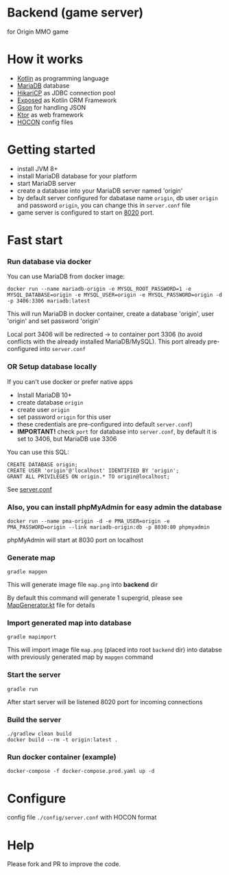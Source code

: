 # Backend (game server)
for Origin MMO game

# How it works

- [Kotlin](https://github.com/JetBrains/kotlin) as programming language
- [MariaDB](https://github.com/mariadb) database
- [HikariCP](https://github.com/brettwooldridge/HikariCP) as JDBC connection pool
- [Exposed](https://github.com/JetBrains/Exposed/) as Kotlin ORM Framework
- [Gson](https://github.com/google/gson) for handling JSON
- [Ktor](https://github.com/ktorio/ktor) as web framework
- [HOCON](https://github.com/lightbend/config/blob/master/HOCON.md) config files

# Getting started

- install JVM 8+
- install MariaDB database for your platform
- start MariaDB server
- create a database into your MariaDB server named 'origin' 
- by default server configured for dabatase name `origin`, db user `origin` and password `origin`, you can change this in `server.conf` file
- game server is configured to start on [8020](http://localhost:8020) port.

# Fast start

### Run database via docker
You can use MariaDB from docker image:
```shell
docker run --name mariadb-origin -e MYSQL_ROOT_PASSWORD=1 -e MYSQL_DATABASE=origin -e MYSQL_USER=origin -e MYSQL_PASSWORD=origin -d -p 3406:3306 mariadb:latest
```
This will run MariaDB in docker container, create a database 'origin', user 'origin' and set password 'origin'

Local port 3406 will be redirected -> to container port 3306 (to avoid conflicts with the already installed MariaDB/MySQL). This port already pre-configured into `server.conf`

### OR Setup database locally
If you can't use docker or prefer native apps
- Install MariaDB 10+
- create database `origin`
- create user `origin`
- set password `origin` for this user
- these credentials are pre-configured into default `server.conf`)
- **IMPORTANT!** check `port` for database into `server.conf`, by default it is set to 3406, but MariaDB use 3306

You can use this SQL:
```mysql
CREATE DATABASE origin;
CREATE USER 'origin'@'localhost' IDENTIFIED BY 'origin';
GRANT ALL PRIVILEGES ON origin.* TO origin@localhost;
```
See [server.conf](/backend/config/server.conf)

### Also, you can install phpMyAdmin for easy admin the database
```shell
docker run --name pma-origin -d -e PMA_USER=origin -e PMA_PASSWORD=origin --link mariadb-origin:db -p 8030:80 phpmyadmin
```
phpMyAdmin will start at 8030 port on localhost
  
### Generate map
```shell
gradle mapgen
``` 
This will generate image file `map.png` into **backend** dir

By default this command will generate 1 supergrid, please see [MapGenerator.kt](/src/com/origin/utils/MapGenerator.kt) file for details

### Import generated map into database
```shell
gradle mapimport
``` 
This will import image file `map.png` (placed into root `backend` dir) into databse with previously generated map by `mapgen` command

### Start the server
```shell
gradle run
```
After start server will be listened 8020 port for incoming connections

### Build the server
```shell
./gradlew clean build
docker build --rm -t origin:latest .
```

### Run docker container (example)
```shell
docker-compose -f docker-compose.prod.yaml up -d
```

# Configure
config file `./config/server.conf` with HOCON format

# Help

Please fork and PR to improve the code.
